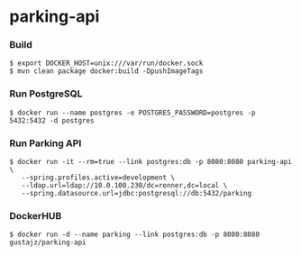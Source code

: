 
# parking-api


### Build

	$ export DOCKER_HOST=unix:///var/run/docker.sock
	$ mvn clean package docker:build -DpushImageTags

### Run PostgreSQL

	$ docker run --name postgres -e POSTGRES_PASSWORD=postgres -p 5432:5432 -d postgres

### Run Parking API

	$ docker run -it --rm=true --link postgres:db -p 8080:8080 parking-api \
	   --spring.profiles.active=development \
	   --ldap.url=ldap://10.0.100.230/dc=renner,dc=local \
	   --spring.datasource.url=jdbc:postgresql://db:5432/parking
	
### DockerHUB

    $ docker run -d --name parking --link postgres:db -p 8080:8080 gustajz/parking-api

